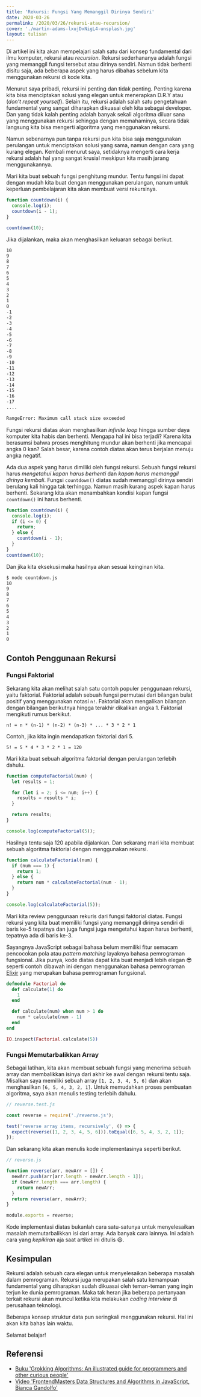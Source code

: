 ```yaml
---
title: 'Rekursi: Fungsi Yang Memanggil Dirinya Sendiri'
date: 2020-03-26
permalink: /2020/03/26/rekursi-atau-recursion/
cover: './martin-adams-lxujDxNigL4-unsplash.jpg'
layout: tulisan
---
```


Di artikel ini kita akan mempelajari salah satu dari konsep fundamental dari ilmu komputer, rekursi atau _recursion_. Rekursi sederhananya adalah fungsi yang memanggil fungsi tersebut atau dirinya sendiri. Namun tidak berhenti disitu saja, ada beberapa aspek yang harus dibahas sebelum kita menggunakan rekursi di kode kita.

Menurut saya pribadi, rekursi ini penting dan tidak penting. Penting karena kita bisa menciptakan solusi yang elegan untuk menerapkan D.R.Y atau (_don't repeat yourself_). Selain itu, rekursi adalah salah satu pengetahuan fundamental yang sangat diharapkan dikuasai oleh kita sebagai developer. Dan yang tidak kalah penting adalah banyak sekali algoritma diluar sana yang menggunakan rekursi sehingga dengan memahaminya, secara tidak langsung kita bisa mengerti algoritma yang menggunakan rekursi.

Namun sebenarnya pun tanpa rekursi pun kita bisa saja menggunakan perulangan untuk menciptakan solusi yang sama, namun dengan cara yang kurang elegan. Kembali menurut saya, setidaknya mengerti cara kerja rekursi adalah hal yang sangat krusial meskipun kita masih jarang menggunakannya.

Mari kita buat sebuah fungsi penghitung mundur. Tentu fungsi ini dapat dengan mudah kita buat dengan menggunakan perulangan, nanum untuk keperluan pembelajaran kita akan membuat versi rekursinya.

```javascript
function countdown(i) {
  console.log(i);
  countdown(i - 1);
}

countdown(10);
```

Jika dijalankan, maka akan menghasilkan keluaran sebagai berikut.

```txt
10
9
8
7
6
5
4
3
2
1
0
-1
-2
-3
-4
-5
-6
-7
-8
-9
-10
-11
-12
-13
-14
-15
-16
-17
....

RangeError: Maximum call stack size exceeded
```

Fungsi rekursi diatas akan menghasilkan _infinite loop_ hingga sumber daya komputer kita habis dan berhenti. Mengapa hal ini bisa terjadi? Karena kita berasumsi bahwa proses menghitung mundur akan berhenti jika mencapai angka 0 kan? Salah besar, karena contoh diatas akan terus berjalan menuju angka negatif.

Ada dua aspek yang harus dimiliki oleh fungsi rekursi. Sebuah fungsi rekursi harus _mengetahui kapan harus berhenti_ dan _kapan harus memanggil dirinya kembali_. Fungsi `countdown()` diatas sudah memanggil dirinya sendiri berulang kali hingga tak terhingga. Namun masih kurang aspek kapan harus berhenti. Sekarang kita akan menambahkan kondisi kapan fungsi `countdown()` ini harus berhenti.

```javascript
function countdown(i) {
  console.log(i);
  if (i <= 0) {
    return;
  } else {
    countdown(i - 1);
  }
}
countdown(10);
```

Dan jika kita eksekusi maka hasilnya akan sesuai keinginan kita.

```txt
$ node countdown.js
10
9
8
7
6
5
4
3
2
1
0
```

## Contoh Penggunaan Rekursi

### Fungsi Faktorial

Sekarang kita akan melihat salah satu contoh populer penggunaan rekursi, yaitu
faktorial. Faktorial adalah sebuah fungsi permutasi dari bilangan bulat positif
yang menggunakan notasi `n!`. Faktorial akan mengalikan bilangan dengan bilangan
berikutnya hingga terakhir dikalikan angka 1. Faktorial mengikuti rumus berkikut.

`n! = n * (n-1) * (n-2) * (n-3) * ... * 3 * 2 * 1`

Contoh, jika kita ingin mendapatkan faktorial dari 5.

`5! = 5 * 4 * 3 * 2 * 1 = 120`

Mari kita buat sebuah algoritma faktorial dengan perulangan terlebih dahulu.

```javascript
function computeFactorial(num) {
  let results = 1;

  for (let i = 2; i <= num; i++) {
    results = results * i;
  }

  return results;
}

console.log(computeFactorial(5));
```

Hasilnya tentu saja 120 apabila dijalankan. Dan sekarang mari kita membuat sebuah algoritma faktorial dengan menggunakan rekursi.

```javascript
function calculateFactorial(num) {
  if (num === 1) {
    return 1;
  } else {
    return num * calculateFactorial(num - 1);
  }
}

console.log(calculateFactorial(5));
```

Mari kita review penggunaan rekuris dari fungsi faktorial diatas. Fungsi rekursi
yang kita buat memiliki fungsi yang memanggil dirinya sendiri di baris ke-5
tepatnya dan juga fungsi juga mengetahui kapan harus berhenti, tepatnya ada di
baris ke-3.

Sayangnya JavaScript sebagai bahasa belum memiliki fitur semacam pencocokan pola
atau _pattern matching_ layaknya bahasa pemrograman fungsional. Jika punya, kode
diatas dapat kita buat menjadi lebih elegan 😎 seperti contoh dibawah ini dengan
menggunakan bahasa pemrograman [Elixir](https://elixir-lang.org) yang merupakan bahasa pemrograman fungsional.

```elixir
defmodule Factorial do
  def calculate(1) do
    1
  end

  def calculate(num) when num > 1 do
    num * calculate(num - 1)
  end
end

IO.inspect(Factorial.calculate(5))
```

### Fungsi Memutarbalikkan Array

Sebagai latihan, kita akan membuat sebuah fungsi yang menerima sebuah array dan
membalikkan isinya dari akhir ke awal dengan rekursi tentu saja. Misalkan saya
memiliki sebuah array `[1, 2, 3, 4, 5, 6]` dan akan menghasilkan `[6, 5, 4, 3, 2, 1]`. Untuk memudahkan proses pembuatan algoritma, saya akan menulis testing
terlebih dahulu.

```javascript
// reverse.test.js

const reverse = require('./reverse.js');

test('reverse array items, recursively', () => {
  expect(reverse([1, 2, 3, 4, 5, 6])).toEqual([6, 5, 4, 3, 2, 1]);
});
```

Dan sekarang kita akan menulis kode implementasinya seperti berikut.

```javascript
// reverse.js

function reverse(arr, newArr = []) {
  newArr.push(arr[arr.length - newArr.length - 1]);
  if (newArr.length === arr.length) {
    return newArr;
  }
  return reverse(arr, newArr);
}

module.exports = reverse;
```

Kode implementasi diatas bukanlah cara satu-satunya untuk menyelesaikan masalah
memutarbalikkan isi dari array. Ada banyak cara lainnya. Ini adalah cara yang
_kepikiran_ aja saat artikel ini ditulis 😃.

## Kesimpulan

Rekursi adalah sebuah cara elegan untuk menyelesaikan beberapa masalah dalam
pemrograman. Rekursi juga merupakan salah satu kemampuan fundamental yang
diharapkan sudah dikuasai oleh teman-teman yang ingin terjun ke dunia
pemrograman. Maka tak heran jika beberapa pertanyaan terkait rekursi akan muncul
ketika kita melakukan _coding interview_ di perusahaan teknologi.

Beberapa konsep struktur data pun seringkali menggunakan rekursi. Hal ini akan
kita bahas lain waktu.

Selamat belajar!

## Referensi

- [Buku 'Grokking Algorithms: An illustrated guide for programmers and other curious people'](https://www.manning.com/books/grokking-algorithms)
- [Video 'FrontendMasters Data Structures and Algorithms in JavaScript, Bianca Gandolfo'](https://frontendmasters.com/courses/data-structures-algorithms/)
